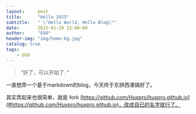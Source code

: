 ```yaml
---
layout:     post
title:      "Hello 2015"
subtitle:   " \"Hello World, Hello Blog\""
date:       2015-01-29 12:00:00
author:     "GUO"
header-img: "img/home-bg.jpg"
catalog: true
tags:
    - GUO
---
```


> “好了，可以开始了. ”

一直想弄一个基于markdown的blog，今天终于东拼西凑搞好了。

其实弄起来也很简单，就是 fork [https://github.com/Huxpro/huxpro.github.io](#https://github.com/Huxpro/huxpro.github.io)，改成自已的名字就行了。
